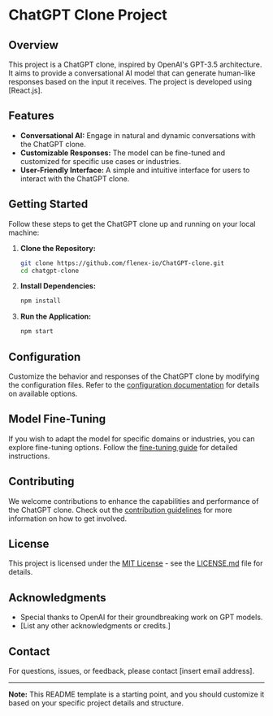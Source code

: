 # ChatGPT Clone Project

## Overview

This project is a ChatGPT clone, inspired by OpenAI's GPT-3.5 architecture. It aims to provide a conversational AI model that can generate human-like responses based on the input it receives. The project is developed using [React.js].

## Features

- **Conversational AI:** Engage in natural and dynamic conversations with the ChatGPT clone.
- **Customizable Responses:** The model can be fine-tuned and customized for specific use cases or industries.
- **User-Friendly Interface:** A simple and intuitive interface for users to interact with the ChatGPT clone.

## Getting Started

Follow these steps to get the ChatGPT clone up and running on your local machine:

1. **Clone the Repository:**
    ```bash
    git clone https://github.com/flenex-io/ChatGPT-clone.git
    cd chatgpt-clone
    ```

2. **Install Dependencies:**
    ```bash
    npm install
    ```

3. **Run the Application:**
    ```bash
    npm start
    ```

## Configuration

Customize the behavior and responses of the ChatGPT clone by modifying the configuration files. Refer to the [configuration documentation](docs/configuration.md) for details on available options.

## Model Fine-Tuning

If you wish to adapt the model for specific domains or industries, you can explore fine-tuning options. Follow the [fine-tuning guide](docs/fine-tuning.md) for detailed instructions.

## Contributing

We welcome contributions to enhance the capabilities and performance of the ChatGPT clone. Check out the [contribution guidelines](CONTRIBUTING.md) for more information on how to get involved.

## License

This project is licensed under the [MIT License](LICENSE.md) - see the [LICENSE.md](LICENSE.md) file for details.

## Acknowledgments

- Special thanks to OpenAI for their groundbreaking work on GPT models.
- [List any other acknowledgments or credits.]

## Contact

For questions, issues, or feedback, please contact [insert email address].

---

**Note:** This README template is a starting point, and you should customize it based on your specific project details and structure.
